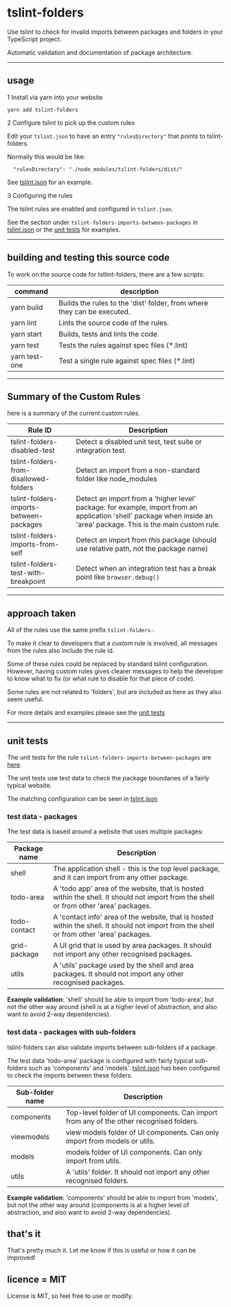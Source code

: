 # tslint-folders

Use tslint to check for invalid imports between packages and folders in your TypeScript project.

Automatic validation and documentation of package architecture.

---

## usage

1 Install via yarn into your website

```
yarn add tslint-folders
```

2 Configure tslint to pick up the custom rules

Edit your `tslint.json` to have an entry `"rulesDirectory"` that points to tslint-folders.

Normally this would be like:

```
  "rulesDirectory": "./node_modules/tslint-folders/dist/"
```

See [tslint.json](tslint.json) for an example.

3 Configuring the rules

The tslint rules are enabled and configured in `tslint.json`.

See the section under `tslint-folders-imports-between-packages` in [tslint.json](tslint.json) or the [unit tests](./test/rules/) for examples.

---

## building and testing this source code

To work on the source code for tstlint-folders, there are a few scripts:

| command       | description                                                             |
| ------------- | ----------------------------------------------------------------------- |
| yarn build    | Builds the rules to the 'dist' folder, from where they can be executed. |
| yarn lint     | Lints the source code of the rules.                                     |
| yarn start    | Builds, tests and lints the code.                                       |
| yarn test     | Tests the rules against spec files (\*.lint)                            |
| yarn test-one | Test a single rule against spec files (\*.lint)                         |

---

## Summary of the Custom Rules

here is a summary of the current custom rules.

| Rule ID                                 | Description                                                                                                                                                          |
| --------------------------------------- | -------------------------------------------------------------------------------------------------------------------------------------------------------------------- |
| tslint-folders-disabled-test            | Detect a disabled unit test, test suite or integration test.                                                                                                         |
| tslint-folders-from-disallowed-folders  | Detect an import from a non-standard folder like node_modules                                                                                                        |
| tslint-folders-imports-between-packages | Detect an import from a 'higher level' package: for example, import from an application 'shell' package when inside an 'area' package. This is the main custom rule. |
| tslint-folders-imports-from-self        | Detect an import from _this_ package (should use relative path, not the package name)                                                                                |
| tslint-folders-test-with-breakpoint     | Detect when an integration test has a break point like `browser.debug()`                                                                                             |

---

## approach taken

All of the rules use the same prefix `tslint-folders-`.

To make it clear to developers that a _custom_ rule is involved, all messages from the rules also include the rule id.

Some of these rules could be replaced by standard tslint configuration.
However, having custom rules gives clearer messages to help the developer to know what to fix (or what rule to disable for that piece of code).

Some rules are not related to 'folders', but are included as here as they also seem useful.

For more details and examples please see the [unit tests](./test/rules/)

---

## unit tests

The unit tests for the rule `tslint-folders-imports-between-packages` are [here](./test/rules/tslint-folders-imports-between-packages).

The unit tests use test data to check the package boundaries of a fairly typical website.

The matching configuration can be seen in [tslint.json](tslint.json)

### test data - packages

The test data is based around a website that uses multiple packages:

| Package name | Description                                                                                                                               |
| ------------ | ----------------------------------------------------------------------------------------------------------------------------------------- |
| shell        | The application shell - this is the top level package, and it can import from any other package.                                          |
| todo-area    | A 'todo app' area of the website, that is hosted within the shell. It should not import from the shell or from other 'area' packages.     |
| todo-contact | A 'contact info' area of the website, that is hosted within the shell. It should not import from the shell or from other 'area' packages. |
| grid-package | A UI grid that is used by area packages. It should not import any other recognised packages.                                              |
| utils        | A 'utils' package used by the shell and area packages. It should not import any other recognised packages.                                |

**Example validation**: 'shell' should be able to import from 'todo-area', but not the other way around (shell is at a higher level of abstraction, and also want to avoid 2-way dependencies).

### test data - packages with sub-folders

tslint-folders can also validate imports between sub-folders of a package.

The test data 'todo-area' package is configured with fairly typical sub-folders such as 'components' and 'models'. [tslint.json](tslint.json) has been configured to check the imports between these folders.

| Sub-folder name | Description                                                                             |
| --------------- | --------------------------------------------------------------------------------------- |
| components      | Top-level folder of UI components. Can import from any of the other recognised folders. |
| viewmodels      | view models folder of UI components. Can only import from models or utils.              |
| models          | models folder of UI components. Can only import from utils.                             |
| utils           | A 'utils' folder. It should not import any other recognised folders.                    |

**Example validation**: 'components' should be able to import from 'models', but not the other way around (components is at a higher level of abstraction, and also want to avoid 2-way dependencies).

## that's it

That's pretty much it. Let me know if this is useful or how it can be improved!

## licence = MIT

License is MIT, so feel free to use or modify.
